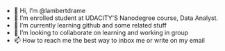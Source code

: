 - 👋 Hi, I’m @lambertdrame
- 👀 I’m enrolled student at UDACITY'S Nanodegree course, Data Analyst.
- 🌱 I’m currently learning github and some related stuff
- 💞️ I’m looking to collaborate on learning and working in group
- 📫 How to reach me the best way to inbox me or write on my email

<!---
lambertdrame/lambertdrame is a ✨ special ✨ repository because its `README.md` (this file) appears on your GitHub profile.
You can click the Preview link to take a look at your changes.
--->
